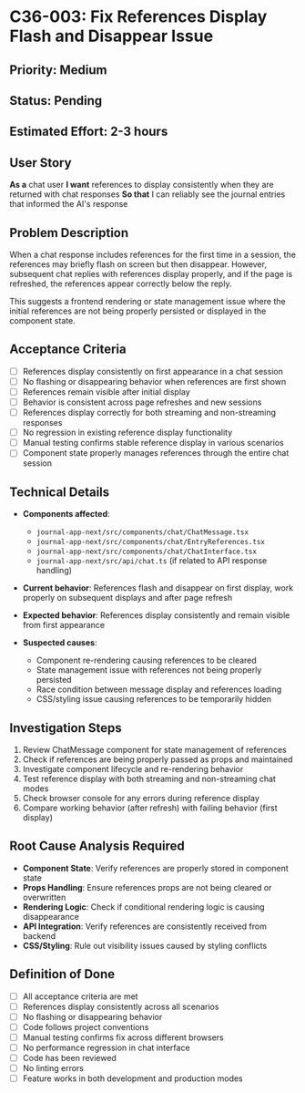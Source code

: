 # C36-003: Fix References Display Flash and Disappear Issue

## Priority: Medium
## Status: Pending
## Estimated Effort: 2-3 hours

## User Story
**As a** chat user
**I want** references to display consistently when they are returned with chat responses
**So that** I can reliably see the journal entries that informed the AI's response

## Problem Description
When a chat response includes references for the first time in a session, the references may briefly flash on screen but then disappear. However, subsequent chat replies with references display properly, and if the page is refreshed, the references appear correctly below the reply.

This suggests a frontend rendering or state management issue where the initial references are not being properly persisted or displayed in the component state.

## Acceptance Criteria
- [ ] References display consistently on first appearance in a chat session
- [ ] No flashing or disappearing behavior when references are first shown
- [ ] References remain visible after initial display
- [ ] Behavior is consistent across page refreshes and new sessions
- [ ] References display correctly for both streaming and non-streaming responses
- [ ] No regression in existing reference display functionality
- [ ] Manual testing confirms stable reference display in various scenarios
- [ ] Component state properly manages references through the entire chat session

## Technical Details
- **Components affected**:
  - `journal-app-next/src/components/chat/ChatMessage.tsx`
  - `journal-app-next/src/components/chat/EntryReferences.tsx`
  - `journal-app-next/src/components/chat/ChatInterface.tsx`
  - `journal-app-next/src/api/chat.ts` (if related to API response handling)

- **Current behavior**: References flash and disappear on first display, work properly on subsequent displays and after page refresh
- **Expected behavior**: References display consistently and remain visible from first appearance

- **Suspected causes**:
  - Component re-rendering causing references to be cleared
  - State management issue with references not being properly persisted
  - Race condition between message display and references loading
  - CSS/styling issue causing references to be temporarily hidden

## Investigation Steps
1. Review ChatMessage component for state management of references
2. Check if references are being properly passed as props and maintained
3. Investigate component lifecycle and re-rendering behavior
4. Test reference display with both streaming and non-streaming chat modes
5. Check browser console for any errors during reference display
6. Compare working behavior (after refresh) with failing behavior (first display)

## Root Cause Analysis Required
- **Component State**: Verify references are properly stored in component state
- **Props Handling**: Ensure references props are not being cleared or overwritten
- **Rendering Logic**: Check if conditional rendering logic is causing disappearance
- **API Integration**: Verify references are consistently received from backend
- **CSS/Styling**: Rule out visibility issues caused by styling conflicts

## Definition of Done
- [ ] All acceptance criteria are met
- [ ] References display consistently across all scenarios
- [ ] No flashing or disappearing behavior
- [ ] Code follows project conventions
- [ ] Manual testing confirms fix across different browsers
- [ ] No performance regression in chat interface
- [ ] Code has been reviewed
- [ ] No linting errors
- [ ] Feature works in both development and production modes
